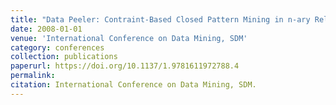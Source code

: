 ```yaml
---
title: "Data Peeler: Contraint-Based Closed Pattern Mining in n-ary Relations"
date: 2008-01-01
venue: 'International Conference on Data Mining, SDM'
category: conferences
collection: publications
paperurl: https://doi.org/10.1137/1.9781611972788.4
permalink: 
citation: International Conference on Data Mining, SDM.
---
```

